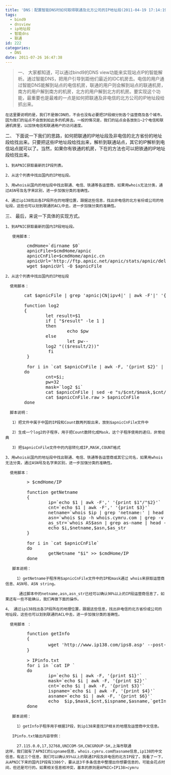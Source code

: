```yaml
---
title: 'DNS：配置智能DNS时如何取得联通及北方公司的IP地址段(2011-04-19 17:14:19)'
tags:
  - bind9
  - dnsview
  - ip地址段
  - 智能dns
  - 联通
id: 222
categories:
  - DNS
date: 2011-07-26 16:47:38
---
```


> 一、    大家都知道，可以通过bind9的DNS view功能来实现站点IP的智能解析。通过智能DNS，把用户引导到距他们最近的IDC机房去。电信的用户通过智能DNS能解到站点的电信机房，联通的用户则会解到站点的联通机房，南方的用户解到南方的机房，北方的用户解到北方的机房。要实现这个功能，最重要也是最难的一点是如何把联通及非电信的北方公司的IP地址段给抓出来。

    在这里要说明的是，我们不是做CDN的，不会也没有必要把IP段细分到各个运营商及各个城市。因为我们的站点不会放到如此多的机房去。一般的情况是，我们的站点会各放到1~2个电信和联通机房里，以加快电信和联通用户的访问速度。

二、    下面说一下我们的思路，如何把联通的IP地址段及非电信的北方省份的地址段给找出来。只要把这些IP地址段给找出来，解析到联通站点，其它的IP解析到电信站点就可以了。当然，如果你有铁通的机房，下在的方法也可以把铁通的IP地址段给找出来。

    1、到APNIC获取最新的IP段列表。

    2、从这个列表中找出国内的IP地址段。

    3、用whois从国内的地址段中找出联通、电信、铁通等各运营商，如果用whois无法分类，通过ASN号及名字来区别，进一步加强分类的准确性。

    4、通过ip138找出各IP段所在的地理位置，跟据这些信息，找出非电信的北方省份或公司的地址段，这些也可以划到联通的ACL中去，进一步加强分类的准确性。

三、   最后，来说一下具体的实现方式。

    1、到APNIC获取最新的国内IP段地址段。

       使用脚本：
<pre class="blush: php">
        cmdHome=`dirname $0`
        apnicFile=$cmdHome/apnic
        apnicCnFile=$cmdHome/apnic.cn
        apnicUrl='http://ftp.apnic.net/apnic/stats/apnic/delegated-apnic-latest'
        wget $apnicUrl -O $apnicFile
</pre>
    2、从这个列表中找出国内的IP地址段

      使用脚本：
<pre class="blush: php">
       cat $apnicFile | grep 'apnic|CN|ipv4|' | awk -F'|' '{print $4","$5}' > $apnicCnFile

       function log2
       {       
               let result=$1
               if [ "$result" -le 1 ] 
               then
                       echo $pw
               else    
                       let pw--
               log2 "(($result/2))"
                fi
        }

        for i in `cat $apnicCnFile | awk -F, '{print $2}' | sort -u`
       do
               cnt=$i;
               pw=32
               mask=`log2 $i`
               cat $apnicCnFile | sed -e "s/$cnt/$mask,$cnt/g" > $apnicCnFile.raw
               cat $apnicCnFile.raw > $apnicCnFile 
       done
</pre>
      脚本说明：

       1）把文件中属于中国的IP段和Count数两列取出来，放到$apnicCnFile文件中

       2）生成一个log2的子程序，用于把Count数转化成Mask，这个子程序使用的递归，非常经典 

       3）把$apnicCnFile文件中的内容转化成IP,MASK,COUNT格式

    3、用whois从国内的地址段中找出联通、电信、铁通等各运营商或其它公司名，如果用whois无法分类，通过ASN号及名字来区别，进一步加强分类的准确性。   

      使用脚本：
<pre class="blush: php">
        > $cmdHome/IP

        function getNetname
        {
                ip=`echo $1 | awk -F',' '{print $1"/"$2}'`
                cnt=`echo $1 | awk -F',' '{print $3}'`
                netname=`whois $ip | grep 'netname:' | head -1 | sed -e "s/netname: \+//g"`
                asn=`whois $ip -h whois.cymru.com | grep -v 'AS Name' | tail -1| sed -e "s/ \+| \+/,/g" | awk -F',' '{print $1}'`
                as_str=`whois AS$asn | grep as-name | head -1 | sed -e "s/as-name: \+//g"`
                echo $i,$netname,$asn,$as_str
        }    

        for i in `cat $apnicCnFile`
        do
                getNetname "$i" >> $cmdHome/IP 
        done
</pre>
       脚本说明：

         1）getNetname子程序用$apnicCnFile文件中的IP和mask通过 whois来获取运营商信息、ASN号、ASN string。

          通过脚本中的netname,asn,asn_str已经可以确认90%以上的IP段运营商信息了，如果还有一些不能确认，我们再做下面的操作。

    4、 通过ip138找出各IP段所在的地理位置，跟据这些信息，找出非电信的北方省份或公司的地址段，这些也可以划到联通的ACL中去，进一步加强分类的准确性。 

      使用脚本 ：
<pre class="blush: php">
        function getInfo
        {
                wget 'http://www.ip138.com/ips8.asp' --post-data="action=2&ip=$1" -O - 2> /dev/null | grep "本站点数据" | sed -e "s/ \+//g" -e "s/\t\+//g " | awk -F "£º" '{print $2}' | awk -F "<" '{print $1}'
        }

        > IPinfo.txt
        for i in `cat IP `
        do
                ip=`echo $i | awk -F, '{print $1}'`
                mask=`echo $i | awk -F, '{print $2}'`
                cnt=`echo $i | awk -F, '{print $3}'`
                ispname=`echo $i | awk -F, '{print $4}'`
                asname=`echo $i | awk -F, '{print $6}'`
                echo  $ip,$mask,$cnt,$ispname,$asname,`getInfo $ip` >> IPinfo.txt &
        done
</pre>
       脚本说明：

         1）getInfo子程序用于根据IP段，到ip138来查找IP相关的地理及运营商中文信息。

       IPinfo.txt输出内容举例：

         27.115.0.0,17,32768,UNICOM-SH,CNCGROUP-SH,上海市联通
    这样，我们就有了APNIC的ispname信息，whois.cymru.com的asname信息,ip138的中文信息，有这三个信息，我们可以确认95%以上的联通IP段及非电信的北方IP段了。我看了一下，从APNIC下来的国内IP段有3386个，要从这3千多条信息中整理出你想要信息的，可能会花点时间，但还是可行的。如果相关信息相冲突，基本的原则是APNIC>IP138>cymru